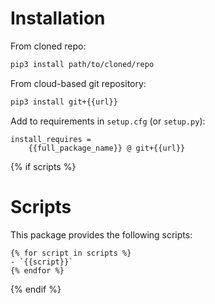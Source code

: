 # Installation
From cloned repo:
```sh
pip3 install path/to/cloned/repo
```

From cloud-based git repository:
```sh
pip3 install git+{{url}}
```

Add to requirements in `setup.cfg` (or `setup.py`):
```
install_requires =
    {{full_package_name}} @ git+{{url}}
```

{% if scripts %}
# Scripts
This package provides the following scripts:

    {% for script in scripts %}
    - `{{script}}`
    {% endfor %}
{% endif %}
